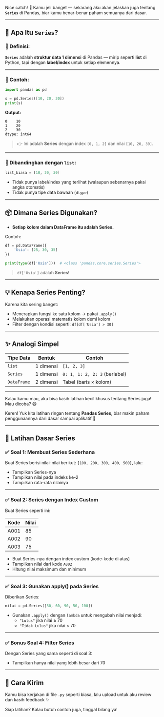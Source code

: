 Nice catch! 💯 Kamu jeli banget — sekarang aku akan jelaskan juga tentang **`Series`** di Pandas, biar kamu benar-benar paham semuanya dari dasar.

---

## 📌 Apa Itu `Series`?

### 🔹 Definisi:
**`Series`** adalah **struktur data 1 dimensi** di Pandas — mirip seperti **list** di Python, tapi dengan **label/index** untuk setiap elemennya.

---

### 🔸 Contoh:
```python
import pandas as pd

s = pd.Series([10, 20, 30])
print(s)
```

**Output:**
```
0    10
1    20
2    30
dtype: int64
```

> 👉 Ini adalah **Series** dengan index `[0, 1, 2]` dan nilai `[10, 20, 30]`.

---

### 🔹 Dibandingkan dengan `list`:
```python
list_biasa = [10, 20, 30]
```
- Tidak punya label/index yang terlihat (walaupun sebenarnya pakai angka otomatis)
- Tidak punya tipe data bawaan (`dtype`)

---

## 📦 Dimana Series Digunakan?
- **Setiap kolom dalam DataFrame itu adalah Series.**
  
Contoh:
```python
df = pd.DataFrame({
    'Usia': [25, 30, 35]
})

print(type(df['Usia']))  # <class 'pandas.core.series.Series'>
```

> `df['Usia']` adalah **Series**!

---

## 💡 Kenapa Series Penting?
Karena kita sering banget:
- Menerapkan fungsi ke satu kolom → pakai `.apply()`
- Melakukan operasi matematis kolom demi kolom
- Filter dengan kondisi seperti: `df[df['Usia'] > 30]`

---

## ✨ Analogi Simpel
| Tipe Data | Bentuk      | Contoh                      |
|-----------|-------------|-----------------------------|
| `list`    | 1 dimensi   | `[1, 2, 3]`                 |
| `Series`  | 1 dimensi   | `0: 1, 1: 2, 2: 3` (berlabel)|
| `DataFrame`| 2 dimensi  | Tabel (baris × kolom)       |

---

Kalau kamu mau, aku bisa kasih latihan kecil khusus tentang Series juga! Mau dicoba? 😄

Keren! Yuk kita latihan ringan tentang **Pandas Series**, biar makin paham penggunaannya dari dasar sampai aplikatif 🚀

---

## 🧠 **Latihan Dasar Series**

### ✅ **Soal 1: Membuat Series Sederhana**
Buat Series berisi nilai-nilai berikut: `[100, 200, 300, 400, 500]`, lalu:
- Tampilkan Series-nya
- Tampilkan nilai pada indeks ke-2
- Tampilkan rata-rata nilainya

---

### ✅ **Soal 2: Series dengan Index Custom**
Buat Series seperti ini:

| Kode  | Nilai |
|-------|-------|
| A001  | 85    |
| A002  | 90    |
| A003  | 75    |

- Buat Series-nya dengan index custom (kode-kode di atas)
- Tampilkan nilai dari kode `A002`
- Hitung nilai maksimum dan minimum

---

### ✅ **Soal 3: Gunakan apply() pada Series**
Diberikan Series:
```python
nilai = pd.Series([80, 60, 90, 50, 100])
```
- Gunakan `.apply()` dengan `lambda` untuk mengubah nilai menjadi:
  - `"Lulus"` jika nilai ≥ 70
  - `"Tidak Lulus"` jika nilai < 70

---

### ✅ **Bonus Soal 4: Filter Series**
Dengan Series yang sama seperti di soal 3:
- Tampilkan hanya nilai yang lebih besar dari 70

---

## 📩 Cara Kirim
Kamu bisa kerjakan di file `.py` seperti biasa, lalu upload untuk aku review dan kasih feedback ✨

Siap latihan? Kalau butuh contoh juga, tinggal bilang ya!